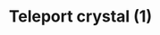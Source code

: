 ---
layout: item
title: Teleport crystal (1)
item-id: 6102
datatable: true
id: 6102
name: "Teleport crystal (1)"
members: true
lowalch: 6
highalch: 9
examine: "An enchanted teleportation crystal."
monsters:
  - id: 3428
    name: "Iorwerth Archer"
    members: true
    combat_level: 90
    wiki_url: "https://oldschool.runescape.wiki/w/Iorwerth_Archer#Male"
    drops:
      - quantity: "1"
        rarity: 0.0078125
    image: ""
  - id: 3429
    name: "Iorwerth Warrior"
    members: true
    combat_level: 108
    wiki_url: "https://oldschool.runescape.wiki/w/Iorwerth_Warrior#Male"
    drops:
      - quantity: "1"
        rarity: 0.014285714285714285
    image: "https://oldschool.runescape.wiki/images/5/5d/Iorwerth_Warrior_%282%29.png?1c383"
  - id: 9182
    name: "Guard"
    members: true
    combat_level: 108
    wiki_url: "https://oldschool.runescape.wiki/w/Guard_(Prifddinas)#1"
    drops:
      - quantity: "1"
        rarity: 0.0078125
    image: "https://oldschool.runescape.wiki/images/2/23/Guard_%28Prifddinas%2C_1%29.png?55c67"
---
